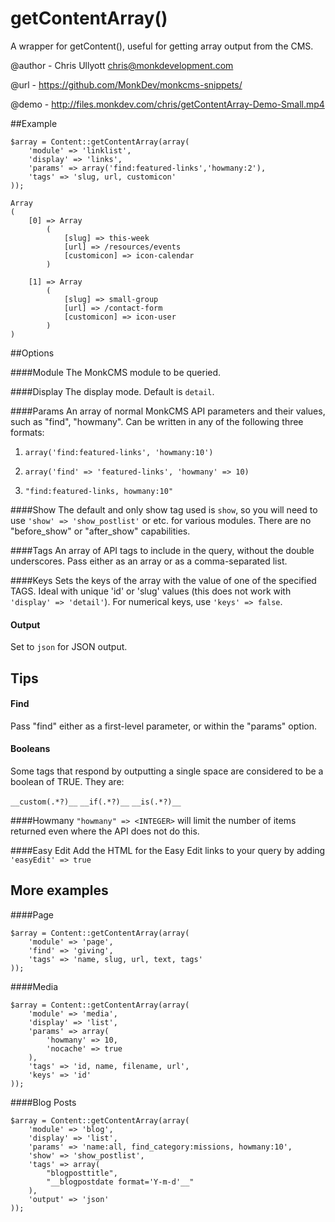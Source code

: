 # getContentArray()

A wrapper for getContent(), useful for getting array output from the CMS.

@author - Chris Ullyott <chris@monkdevelopment.com>

@url - https://github.com/MonkDev/monkcms-snippets/

@demo - http://files.monkdev.com/chris/getContentArray-Demo-Small.mp4

##Example
```
$array = Content::getContentArray(array(
	'module' => 'linklist',
	'display' => 'links',
	'params' => array('find:featured-links','howmany:2'), 
	'tags' => 'slug, url, customicon'
));
```

```
Array
(
    [0] => Array
        (
            [slug] => this-week
            [url] => /resources/events
            [customicon] => icon-calendar
        )

    [1] => Array
        (
            [slug] => small-group
            [url] => /contact-form
            [customicon] => icon-user
        )
)
```


##Options

####Module
The MonkCMS module to be queried.

####Display
The display mode. Default is `detail`.

####Params
An array of normal MonkCMS API parameters and their values, such as "find", "howmany". Can be written in any of the following three formats:

1. `array('find:featured-links', 'howmany:10')`

2. `array('find' => 'featured-links', 'howmany' => 10)`

3. `"find:featured-links, howmany:10"`

####Show
The default and only show tag used is `show`, so you will need to use `'show' => 'show_postlist'` or etc. for various modules. There are no "before_show" or "after_show" capabilities.

####Tags
An array of API tags to include in the query, without the double underscores. Pass either as an array or as a comma-separated list.

####Keys
Sets the keys of the array with the value of one of the specified TAGS. Ideal with unique 'id' or 'slug' values (this does not work with `'display' => 'detail'`). For numerical keys, use `'keys' => false`.

#### Output
Set to `json` for JSON output.


## Tips

#### Find
Pass "find" either as a first-level parameter, or within the "params" option.

#### Booleans
Some tags that respond by outputting a single space are considered to be a boolean of TRUE. They are:

`__custom(.*?)__`  `__if(.*?)__`  `__is(.*?)__`

####Howmany
`"howmany" => <INTEGER>` will limit the number of items returned even where the API does not do this.

####Easy Edit
Add the HTML for the Easy Edit links to your query by adding `'easyEdit' => true`

## More examples

####Page
	
```
$array = Content::getContentArray(array(
	'module' => 'page',
	'find' => 'giving',
	'tags' => 'name, slug, url, text, tags'
));
```


####Media

```
$array = Content::getContentArray(array(
	'module' => 'media',
	'display' => 'list',
	'params' => array(
		'howmany' => 10,
		'nocache' => true
	),
	'tags' => 'id, name, filename, url',
	'keys' => 'id'
));
```
	
	
####Blog Posts

```
$array = Content::getContentArray(array(
	'module' => 'blog',
	'display' => 'list',
	'params' => 'name:all, find_category:missions, howmany:10',
	'show' => 'show_postlist',
	'tags' => array(
		"blogposttitle",
		"__blogpostdate format='Y-m-d'__"
	),
	'output' => 'json'
));
```

